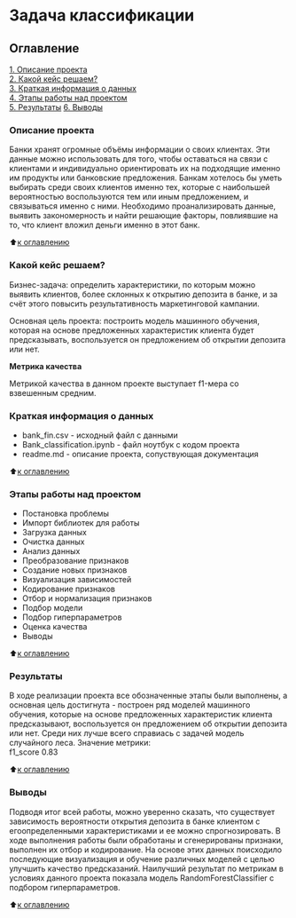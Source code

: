 # Задача классификации

## Оглавление  
[1. Описание проекта]()  
[2. Какой кейс решаем?]()  
[3. Краткая информация о данных]()  
[4. Этапы работы над проектом]()  
[5. Результаты]() 
[6. Выводы]()

### Описание проекта    

Банки хранят огромные объёмы информации о своих клиентах. Эти данные можно использовать для того, чтобы оставаться на связи с клиентами и индивидуально ориентировать их на подходящие именно им продукты или банковские предложения.
Банкам хотелось бы уметь выбирать среди своих клиентов именно тех, которые с наибольшей вероятностью воспользуются тем или иным предложением, и связываться именно с ними.
Необходимо проанализировать данные, выявить закономерность и найти решающие факторы, повлиявшие на то, что клиент вложил деньги именно в этот банк.

:arrow_up:[к оглавлению]()


### Какой кейс решаем?  

Бизнес-задача: определить характеристики, по которым можно выявить клиентов, более склонных к открытию депозита в банке, и за счёт этого повысить результативность маркетинговой кампании.

Основная цель проекта: построить модель машинного обучения, которая на основе предложенных характеристик клиента будет предсказывать, воспользуется он предложением об открытии депозита или нет.


**Метрика качества**   

Метрикой качества в данном проекте выступает f1-мера со взвешенным средним.  



### Краткая информация о данных

- bank_fin.csv - исходный файл с данными
- Bank_classification.ipynb - файл ноутбук с кодом проекта
- readme.md - описание проекта, сопуствующая документация

  
:arrow_up:[к оглавлению]()


### Этапы работы над проектом  

* Постановка проблемы
* Импорт библиотек для работы
* Загрузка данных
* Очистка данных
* Анализ данных
* Преобразование признаков
* Создание новых признаков
* Визуализация зависимостей
* Кодирование признаков
* Отбор и нормализация признаков
* Подбор модели
* Подбор гиперпараметров
* Оценка качества
* Выводы


:arrow_up:[к оглавлению]()


### Результаты  

В ходе реализации проекта все обозначенные этапы были выполнены, а основная цель достигнута - построен ряд моделей машинного обучения, которые на основе предложенных характеристик клиента предсказывают, воспользуется он предложением об открытии депозита или нет. 
Среди них лучше всего справиась с задачей модель случайного леса.
Значение метрики:	
f1_score 0.83

:arrow_up:[к оглавлению]()


### Выводы 

Подводя итог всей работы, можно уверенно сказать, что существует зависимость вероятности открытия депозита в банке клиентом с егоопределенными характеристиками и ее можно спрогнозировать.
В ходе выполнения работы были обработаны и сгенерированы признаки, выполнен их отбор и кодирование. На основе этих данных поисходило последующие визуализация и обучение различных моделей с целью улучшить качество предсказаний.
Наилучший результат по метрикам в условиях данного проекта показала модель RandomForestClassifier с подбором гиперпараметров.

:arrow_up:[к оглавлению]()